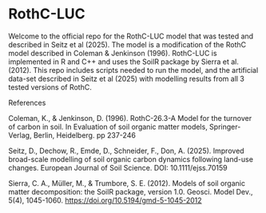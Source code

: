 # RothC-LUC

Welcome to the official repo for the RothC-LUC model that was tested and described in Seitz et al (2025). The model is a modification of the RothC model described in Coleman & Jenkinson (1996). RothC-LUC is implemented in R and C++ and uses the SoilR package by Sierra et al. (2012). This repo includes scripts needed to run the model, and the artificial data-set described in Seitz et al (2025) with modelling results from all 3 tested versions of RothC.


References

  Coleman, K., & Jenkinson, D. (1996). RothC-26.3-A Model for the turnover of carbon in soil. In Evaluation of soil organic matter models,  Springer-Verlag, Berlin, Heidelberg. pp 237-246
  
  Seitz, D., Dechow, R., Emde, D., Schneider, F., Don, A. (2025). Improved broad-scale modelling of soil organic carbon dynamics following land-use changes. European Journal of Soil Science. DOI: 10.1111/ejss.70159
  
  Sierra, C. A., Müller, M., & Trumbore, S. E. (2012). Models of soil organic matter decomposition: the SoilR package, version 1.0. Geosci. Model Dev., 5(4), 1045-1060. https://doi.org/10.5194/gmd-5-1045-2012
